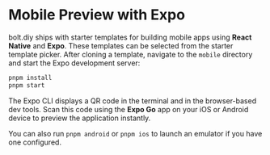 # Mobile Preview with Expo

bolt.diy ships with starter templates for building mobile apps using **React Native** and **Expo**. These templates can be selected from the starter template picker. After cloning a template, navigate to the `mobile` directory and start the Expo development server:

```bash
pnpm install
pnpm start
```

The Expo CLI displays a QR code in the terminal and in the browser-based dev tools. Scan this code using the **Expo Go** app on your iOS or Android device to preview the application instantly.

You can also run `pnpm android` or `pnpm ios` to launch an emulator if you have one configured.

